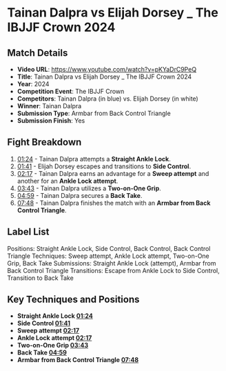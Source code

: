 # Tainan Dalpra vs Elijah Dorsey _ The IBJJF Crown 2024

## Match Details
- **Video URL**: https://www.youtube.com/watch?v=pKYaDrC9PeQ
- **Title**: Tainan Dalpra vs Elijah Dorsey _ The IBJJF Crown 2024
- **Year**: 2024
- **Competition Event**: The IBJJF Crown
- **Competitors**: Tainan Dalpra (in blue) vs. Elijah Dorsey (in white)
- **Winner**: Tainan Dalpra
- **Submission Type**: Armbar from Back Control Triangle
- **Submission Finish**: Yes

## Fight Breakdown
1. [01:24](https://www.youtube.com/watch?v=pKYaDrC9PeQ&t=84) - Tainan Dalpra attempts a **Straight Ankle Lock**.
2. [01:41](https://www.youtube.com/watch?v=pKYaDrC9PeQ&t=101) - Elijah Dorsey escapes and transitions to **Side Control**.
3. [02:17](https://www.youtube.com/watch?v=pKYaDrC9PeQ&t=137) - Tainan Dalpra earns an advantage for a **Sweep attempt** and another for an **Ankle Lock attempt**.
4. [03:43](https://www.youtube.com/watch?v=pKYaDrC9PeQ&t=223) - Tainan Dalpra utilizes a **Two-on-One Grip**.
5. [04:59](https://www.youtube.com/watch?v=pKYaDrC9PeQ&t=299) - Tainan Dalpra secures a **Back Take**.
6. [07:48](https://www.youtube.com/watch?v=pKYaDrC9PeQ&t=468) - Tainan Dalpra finishes the match with an **Armbar from Back Control Triangle**.

## Label List
Positions: Straight Ankle Lock, Side Control, Back Control, Back Control Triangle
Techniques: Sweep attempt, Ankle Lock attempt, Two-on-One Grip, Back Take
Submissions: Straight Ankle Lock (attempt), Armbar from Back Control Triangle
Transitions: Escape from Ankle Lock to Side Control, Transition to Back Take

## Key Techniques and Positions
- **Straight Ankle Lock [01:24](https://www.youtube.com/watch?v=pKYaDrC9PeQ&t=84)**
- **Side Control [01:41](https://www.youtube.com/watch?v=pKYaDrC9PeQ&t=101)**
- **Sweep attempt [02:17](https://www.youtube.com/watch?v=pKYaDrC9PeQ&t=137)**
- **Ankle Lock attempt [02:17](https://www.youtube.com/watch?v=pKYaDrC9PeQ&t=137)**
- **Two-on-One Grip [03:43](https://www.youtube.com/watch?v=pKYaDrC9PeQ&t=223)**
- **Back Take [04:59](https://www.youtube.com/watch?v=pKYaDrC9PeQ&t=299)**
- **Armbar from Back Control Triangle [07:48](https://www.youtube.com/watch?v=pKYaDrC9PeQ&t=468)**